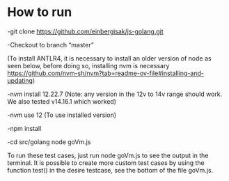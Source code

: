 # How to run
-git clone https://github.com/einbergisak/js-golang.git

-Checkout to branch “master”

(To install ANTLR4, it is necessary to install an older version of node as seen below, before doing so, installing nvm is necessary https://github.com/nvm-sh/nvm?tab=readme-ov-file#installing-and-updating)

-nvm install 12.22.7 (Note: any version in the 12v to 14v range should work. We also tested v14.16.1 which worked)

-nvm use 12 (To use installed version)

-npm install

-cd src/golang
node goVm.js

To run these test cases, just run node goVm.js to see the output in the terminal. It is possible to create more custom test cases by using the function test() in the desire testcase, see the bottom of the file goVm.js.
